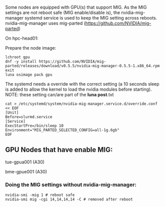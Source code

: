 Some nodes are equipped with GPU(s) that support MIG.  As the MIG settings are not reboot safe (MIG enable/disable is), the nvidia-mig-manager systemd service is used to keep the MIG setting across reboots. nvidia-mig-manager uses mig-parted (https://github.com/NVIDIA/mig-parted) 

On hpc-head01:

Prepare the node image:

```shell
lchroot gpu
dnf -y install https://github.com/NVIDIA/mig-parted/releases/download/v0.5.5/nvidia-mig-manager-0.5.5-1.x86_64.rpm
exit
luna osimage pack gpu
```

The systemd needs a override with the correct setting (a 10 seconds sleep is added to allow the kernel to load the nvidia modules before starting).
NOTE: these setting can/are part of the **luna post**.txt
``` shell
cat > /etc/systemd/system/nvidia-mig-manager.service.d/override.conf << EOF
[Unit]
Before=slurmd.service
[Service]
ExecStartPre=/bin/sleep 10
Environment="MIG_PARTED_SELECTED_CONFIG=all-1g.6gb"
EOF
```

## GPU Nodes that have enable MIG:

tue-gpua001 (A30)

bme-gpue001 (A30)


### Doing the MIG settings without nvidia-mig-manager:
```shell
nvidia-smi -mig 1 # reboot safe
nvidia-smi mig -cgi 14,14,14,14 -C # removed after reboot
```

